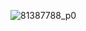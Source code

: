 ![81387788_p0](https://user-images.githubusercontent.com/104732548/176417121-c5a707fd-e7a5-44d4-b7cf-c1651d08c759.jpg)
